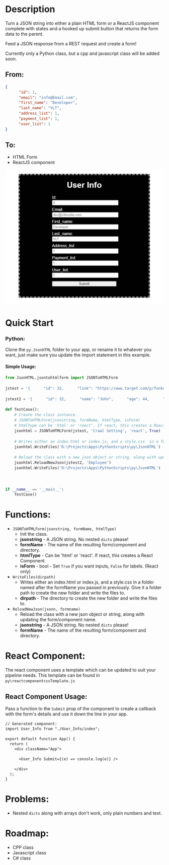 # Description

Turn a JSON string into either a plain HTML form or a ReactJS component complete with states and a hooked up submit button that returns the form data to the parent.

Feed a JSON response from a REST request and create a form! 

Currently only a Python class, but a cpp and javascript class will be added soon.






## From:
```json
{
      "id": 1,
      "email": "info@Email.com",
      "first_name": "Developer",
      "last_name": "VLT",
      "address_list": 1,
      "payment_list": 1,
      "user_list": 1
}
```

## To:
- HTML Form
- ReactJS component


![Preview Image](https://github.com/vltmedia/JSONtoHTMLReactJS/blob/master/images/form_preview1.png?raw=true)

# Quick Start

### Python:

Clone the `py.JsonHTML` folder to your app, or rename it to whatever you want, just make sure you update the import statement in this example.

#### Simple Usage:

```python
from JsonHTML.jsontohtmlform import JSONToHTMLForm 

jstest = '{      "id": 32,      "link": "https://www.target.com/p/funko-pop-games-pokemon-10-34-cubone/-/A-79641748#lnk=sametab",      "shipping_type": "Ship",      "wait_time": "1",      "crawl_queue": 4,      "vendor": 1,      "amount": 1,      "status": 0,"desciption": "Cubone Pop Figure"}'

jstest2 = '{      "id": 32,      "name": "John",      "age": 44,      "position": "Grunt"}'

def TestCase():
    # Create the class instance.
    # JSONToHTMLForm(jsonstring, formName, htmlType, isForm)
    # htmlType can be 'html' or 'react'. If react, this creates a React Component.
    jsonhtml = JSONToHTMLForm(jstest, 'Crawl Setting', 'react', True)
    
    # Writes either an index.html or index.js, and a style.css  in a folder named after the formName you passed in previously. Give it a folder path to create the new folder and write the files to.
    jsonhtml.WriteFiles('D:\Projects\Apps\PythonScripts\py\JsonHTML')
    
    # Reload the class with a new json object or string, along with updating the form/component name.
    jsonhtml.ReloadNewJson(jstest2, 'Employee')
    jsonhtml.WriteFiles('D:\Projects\Apps\PythonScripts\py\JsonHTML')
    
    

if __name__ == '__main__':
    TestCase()

```



# Functions:

- `JSONToHTMLForm(jsonstring, formName, htmlType)`
  - Init the class.
  - **jsonstring** - A JSON string. No nested `dicts` please!
  - **formName** - The name of the resulting form/component and directory.
  - **htmlType** - Can be 'html' or 'react'. If react, this creates a React Component.
  - **isForm** - bool - Set `True` if you want inputs, `False` for labels. (React only)
- `WriteFiles(dirpath)`
  - Writes either an index.html or index.js, and a style.css  in a folder named after the formName you passed in previously. Give it a folder path to create the new folder and write the files to.
  - **dirpath** - The directory to create the new folder and write the files to.
- `ReloadNewJson(jsonn, formname)`
  - Reload the class with a new json object or string, along with updating the form/component name.
  - **jsonstring** - A JSON string. No nested `dicts` please!
  - **formName** - The name of the resulting form/component and directory.



# React Component:

The react component uses a template which can be updated to suit your pipeline needs. This template can be found in `py\reactcomponentcssTemplate.js`

## React Component Usage:

Pass a function to the `Submit` prop of the component to create a callback with the form's details and use it down the line in your app.

```react
// Generated component:
import User_Info from "./User_Info/index";

export default function App() {
  return (
    <div className="App">

      <User_Info Submit={(e) => console.log(e)} />
      
    </div>
  );
}

```



# Problems:

- Nested `dicts` along with arrays don't work, only plain numbers and text.

# Roadmap:

- CPP class
- Javascript class
- C# class